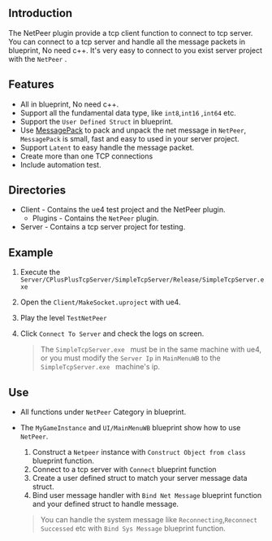 ## Introduction

The NetPeer plugin provide a tcp client function to connect to tcp server. You can connect to a tcp server and handle all the message packets in blueprint, No need c++. It's very easy to connect to you exist server project with the `NetPeer` .

## Features

* All in blueprint, No need c++.
* Support all the fundamental data type, like `int8`,`int16` ,`int64` etc.
* Support the `User Defined Struct` in blueprint.
* Use  [MessagePack](http://msgpack.org/) to pack and unpack the net message in `NetPeer`, `MessagePack` is small, fast and easy to used in your server project.
* Support `Latent` to easy handle the message packet.
* Create more than one TCP connections
* Include automation test.

## Directories 

* Client - Contains the ue4 test project and the NetPeer plugin.
  * Plugins - Contains the `NetPeer` plugin.
* Server - Contains a tcp server project for testing. 

## Example

1. Execute the `Server/CPlusPlusTcpServer/SimpleTcpServer/Release/SimpleTcpServer.exe`

2. Open the `Client/MakeSocket.uproject` with ue4.

3. Play the level `TestNetPeer`

4. Click `Connect To Server` and check the logs on screen.  

   > The `SimpleTcpServer.exe ` must be in the same machine with ue4, or you must modify the `Server Ip` in `MainMenuWB` to the `SimpleTcpServer.exe ` machine's  ip.

## Use  

* All functions under `NetPeer` Category in blueprint.

* The `MyGameInstance` and `UI/MainMenuWB` blueprint show how to use `NetPeer`.

  1. Construct a `Netpeer` instance with `Construct Object from class` blueprint function.
  2. Connect to a tcp server with `Connect` blueprint function
  3. Create a user defined struct to match your server message data struct.
  4. Bind user message handler with `Bind Net Message` blueprint function and your defined struct to handle message.   

  > You can handle the system message like `Reconnecting`,`Reconnect Successed` etc with `Bind Sys Message` blueprint function.  

  ​

